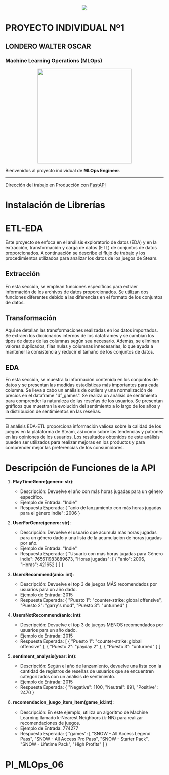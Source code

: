 <p align="center">
    <img src="https://d31uz8lwfmyn8g.cloudfront.net/Assets/logo-henry-white-lg.png">
</p>

# PROYECTO INDIVIDUAL Nº1 
## LONDERO WALTER OSCAR 
### Machine Learning Operations (MLOps)

<p align="center">
    <img src="https://user-images.githubusercontent.com/67664604/217914153-1eb00e25-ac08-4dfa-aaf8-53c09038f082.png" height=300>
</p>
  
Bienvenidos al proyecto individual de **MLOps Engineer**.

---

Dirección del trabajo en Producción con <a href='https://deploy-pi-asi7.onrender.com/docs' > FastAPI </a>

# Instalación de Librerías


# ETL-EDA

Este proyecto se enfoca en el análisis exploratorio de datos (EDA) y en la extracción, transformación y carga de datos (ETL) de conjuntos de datos proporcionados. A continuación se describe el flujo de trabajo y los procedimientos utilizados para analizar los datos de los juegos de Steam.

## Extracción
En esta sección, se emplean funciones específicas para extraer información de los archivos de datos proporcionados. Se utilizan dos funciones diferentes debido a las diferencias en el formato de los conjuntos de datos.

## Transformación
Aquí se detallan las transformaciones realizadas en los datos importados. Se extraen los diccionarios internos de los dataframes y se cambian los tipos de datos de las columnas según sea necesario. Además, se eliminan valores duplicados, filas nulas y columnas innecesarias, lo que ayuda a mantener la consistencia y reducir el tamaño de los conjuntos de datos.

## EDA
En esta sección, se muestra la información contenida en los conjuntos de datos y se presentan las medidas estadísticas más importantes para cada columna. Se lleva a cabo un análisis de outliers y una normalización de precios en el dataframe "df_games". Se realiza un análisis de sentimiento para comprender la naturaleza de las reseñas de los usuarios. Se presentan gráficos que muestran la evolución del sentimiento a lo largo de los años y la distribución de sentimientos en las reseñas.

---

El análisis EDA-ETL proporciona información valiosa sobre la calidad de los juegos en la plataforma de Steam, así como sobre las tendencias y patrones en las opiniones de los usuarios. Los resultados obtenidos de este análisis pueden ser utilizados para realizar mejoras en los productos y para comprender mejor las preferencias de los consumidores.



# Descripción de Funciones de la API

1. **PlayTimeGenre(genero: str)**:
   - Descripción: Devuelve el año con más horas jugadas para un género específico.
   - Ejemplo de Entrada: "Indie"
   - Respuesta Esperada: { "anio de lanzamiento con más horas jugadas para el género indie": 2006 }

2. **UserForGenre(genero: str)**:
   - Descripción: Devuelve el usuario que acumula más horas jugadas para un género dado y una lista de la acumulación de horas jugadas por año.
   - Ejemplo de Entrada: "Indie"
   - Respuesta Esperada: {
       "Usuario con más horas jugadas para Género indie": 765611983889673,
       "Horas jugadas": [
         {
           "anio": 2006,
           "Horas": 421652
         }
       ]
     }

3. **UsersRecommend(anio: int)**:
   - Descripción: Devuelve el top 3 de juegos MÁS recomendados por usuarios para un año dado.
   - Ejemplo de Entrada: 2015
   - Respuesta Esperada: {
       "Puesto 1": "counter-strike: global offensive",
       "Puesto 2": "garry's mod",
       "Puesto 3": "unturned"
     }

4. **UsersNotRecommend(anio: int)**:
   - Descripción: Devuelve el top 3 de juegos MENOS recomendados por usuarios para un año dado.
   - Ejemplo de Entrada: 2015
   - Respuesta Esperada: [
       { "Puesto 1": "counter-strike: global offensive" },
       { "Puesto 2": "payday 2" },
       { "Puesto 3": "unturned" }
     ]

5. **sentiment_analysis(year: int)**:
   - Descripción: Según el año de lanzamiento, devuelve una lista con la cantidad de registros de reseñas de usuarios que se encuentren categorizados con un análisis de sentimiento.
   - Ejemplo de Entrada: 2015
   - Respuesta Esperada: { "Negative": 1100, "Neutral": 891, "Positive": 2470 }

6. **recomendacion_juego_item_item(game_id:int)**:
   - Descripción: En este ejemplo, utiliza un algoritmo de Machine Learning llamado k-Nearest Neighbors (k-NN) para realizar recomendaciones de juegos.
   - Ejemplo de Entrada: 774277
   - Respuesta Esperada: {
       "games": [
         "SNOW - All Access Legend Pass",
         "SNOW - All Access Pro Pass",
         "SNOW - Starter Pack",
         "SNOW - Lifetime Pack",
         "High Profits"
       ]
     }
# PI_MLOps_06
